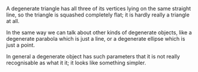 A degenerate triangle has all three of its vertices lying on the same
straight line, so the triangle is squashed completely flat; it is hardly
really a triangle at all.

In the same way we can talk about other kinds of degenerate objects,
like a degenerate parabola which is just a line, or a degenerate ellipse
which is just a point.

In general a degenerate object has such parameters that it is not really
recognisable as what it it; it looks like something simpler.
